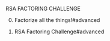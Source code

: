 RSA FACTORING CHALLENGE


0. Factorize all the things!#advanced


1. RSA Factoring Challenge#advanced

